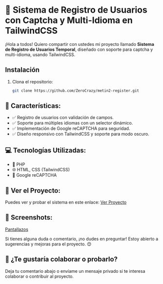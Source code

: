 # 🚀 Sistema de Registro de Usuarios con Captcha y Multi-Idioma en TailwindCSS

¡Hola a todos! Quiero compartir con ustedes mi proyecto llamado **Sistema de Registro de Usuarios Temporal**, diseñado con soporte para captcha y multi-idioma, usando TailwindCSS.

## Instalación

1. Clona el repositorio:

   ```bash
   git clone https://github.com/ZeroCrazy/metin2-register.git

## 🔧 Características:
- ✅ Registro de usuarios con validación de campos.
- ✅ Soporte para múltiples idiomas con un selector dinámico.
- ✅ Implementación de Google reCAPTCHA para seguridad.
- ✅ Diseño responsivo con TailwindCSS y soporte para modo oscuro.

## 💻 Tecnologías Utilizadas:
- 📜 PHP
- 🌐 HTML, CSS (TailwindCSS)
- 🔐 Google reCAPTCHA

## 🔗 Ver el Proyecto:
Puedes ver y probar el sistema en este enlace: [Ver Proyecto](https://github.com/ZeroCrazy/metin2-register)

## 📌 Screenshots:
[Pantallazos](https://imgur.com/a/buDIm6e)

Si tienes alguna duda o comentario, ¡no dudes en preguntar! Estoy abierto a sugerencias y mejoras para el proyecto. 😊

## 💬 ¿Te gustaría colaborar o probarlo?
Deja tu comentario abajo o envíame un mensaje privado si te interesa colaborar o contribuir al proyecto.
